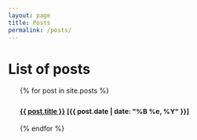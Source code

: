 ```yaml
---
layout: page
title: Posts
permalink: /posts/
---
```


# List of posts
<ul class="post-list">
{% for post in site.posts %}	
	<h3><a href="{{ post.url }}"><small>{{ post.title }}</small></a> <small><strong>[{{ post.date | date: "%B %e, %Y" }}]</strong> </small></h3>
{% endfor %} 
</ul>
